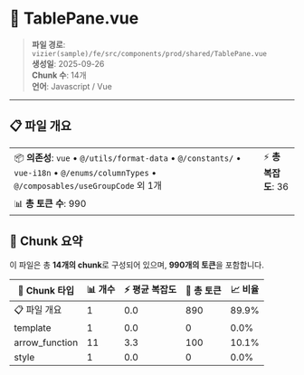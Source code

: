 # 📄 TablePane.vue

> **파일 경로**: `vizier(sample)/fe/src/components/prod/shared/TablePane.vue`  
> **생성일**: 2025-09-26  
> **Chunk 수**: 14개  
> **언어**: Javascript / Vue
---





## 📋 파일 개요

| | |
|--|--|
| 📦 **의존성**: `vue` • `@/utils/format-data` • `@/constants/` • `vue-i18n` • `@/enums/columnTypes` • `@/composables/useGroupCode` 외 1개 | ⚡ **총 복잡도**: 36 |
| 📊 **총 토큰 수**: 990 |  |






## 🧩 Chunk 요약

이 파일은 총 **14개의 chunk**로 구성되어 있으며, **990개의 토큰**을 포함합니다.

| 🧩 Chunk 타입 | 📊 개수 | ⚡ 평균 복잡도 | 📝 총 토큰 | 📈 비율 |
|---------------|--------|-------------|----------|--------|
| 📋 파일 개요 | 1 | 0.0 | 890 | 89.9% |
| template | 1 | 0.0 | 0 | 0.0% |
| arrow_function | 11 | 3.3 | 100 | 10.1% |
| style | 1 | 0.0 | 0 | 0.0% |

